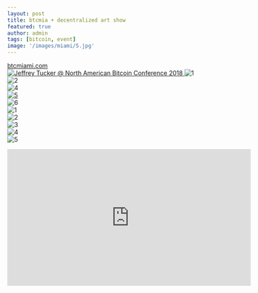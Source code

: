 ```yaml
---
layout: post
title: btcmia + decentralized art show
featured: true
author: admin
tags: [bitcoin, event]
image: '/images/miami/5.jpg'
---
```


[btcmiami.com](https://btcmiami.com/)
<br>
<a href="https://www.youtube.com/watch?v=S9YPiKrsaHU">
  <img src="/images/miami/3.jpg" alt="Jeffrey Tucker @ North American Bitcoin Conference 2018">
</a>
<img src="/images/miami/1.jpg" alt="1">
<br>
<img src="/images/miami/2.jpg" alt="2">
<br>
<img src="/images/miami/4.jpg" alt="4">
<br>
<a href="https://dollarvigilante.com/">
  <img src="/images/miami/5.jpg" alt="5">
 </a>
<br>
<img src="/images/miami/6.jpg" alt="6">
<br>
<img src="/images/artshow/1.jpg" alt="1">
  <br>
<img src="/images/artshow/2.jpg" alt="2">
  <br>
<img src="/images/artshow/3.jpg" alt="3">
  <br>
<img src="/images/artshow/4.jpg" alt="4">
  <br>
<img src="/images/artshow/5.jpg" alt="5">
<iframe width="560" height="315" src="https://emb.d.tube/#!/blockchainhippy/vjybqf5v" frameborder="0" allowfullscreen></iframe>
